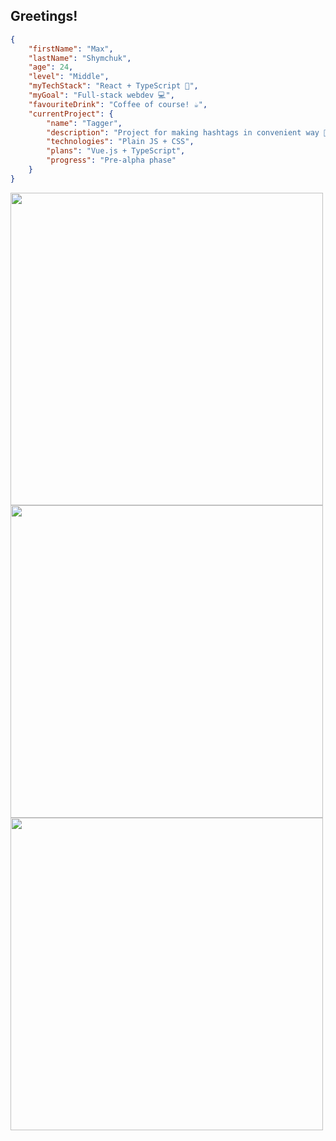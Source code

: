 ## Greetings!

```json
{
    "firstName": "Max",
    "lastName": "Shymchuk",
    "age": 24,
    "level": "Middle",
    "myTechStack": "React + TypeScript 🚀",
    "myGoal": "Full-stack webdev 💻",
    "favouriteDrink": "Coffee of course! ☕",
    "currentProject": {
        "name": "Tagger",
        "description": "Project for making hashtags in convenient way 💼",
        "technologies": "Plain JS + CSS",
        "plans": "Vue.js + TypeScript",
        "progress": "Pre-alpha phase"
    }
}
```

<picture>
    <source
        srcset="https://github-readme-stats.vercel.app/api?username=maxshymchuk&show_icons=true&hide_border=true&icon_color=A00000&hide_title=true&disable_animations=true&text_color=AAA&bg_color=111&ring_color=A00000"
        media="(prefers-color-scheme: dark)"
    />
    <source
        srcset="https://github-readme-stats.vercel.app/api?username=maxshymchuk&show_icons=true&hide_border=true&icon_color=A00000&hide_title=true&disable_animations=true&text_color=333&bg_color=EEE&ring_color=A00000"
        media="(prefers-color-scheme: light), (prefers-color-scheme: no-preference)"
    />
    <img width="500" />
</picture>  

<br>

<picture>
    <source
        srcset="https://github-readme-streak-stats.herokuapp.com?user=maxshymchuk&mode=weekly&hide_border=true&date_format=j%20M%5B%20Y%5D&disable_animations=true&stroke=A00000&ring=A00000&fire=A00000&currStreakNum=AAA&currStreakLabel=AAA&sideNums=AAA&sideLabels=AAA&dates=AAA&background=111"
        media="(prefers-color-scheme: dark)"
    />
    <source
        srcset="https://github-readme-streak-stats.herokuapp.com?user=maxshymchuk&mode=weekly&hide_border=true&date_format=j%20M%5B%20Y%5D&disable_animations=true&stroke=A00000&ring=A00000&fire=A00000&currStreakNum=333&currStreakLabel=333&sideNums=333&sideLabels=333&dates=333&background=EEE"
        media="(prefers-color-scheme: light), (prefers-color-scheme: no-preference)"
    />
    <img width="500" />
</picture>

<br>

<picture>
    <source
        srcset="https://github-readme-stats.vercel.app/api/top-langs/?username=maxshymchuk&border_radius=3.5&hide_border=true&size_weight=0.5&count_weight=0.5&langs_count=6&layout=compact&hide_title=true&disable_animations=true&hide_progress=false&text_color=AAA&bg_color=111"
        media="(prefers-color-scheme: dark)"
    />
    <source
        srcset="https://github-readme-stats.vercel.app/api/top-langs/?username=maxshymchuk&border_radius=3.5&hide_border=true&size_weight=0.5&count_weight=0.5&langs_count=6&layout=compact&hide_title=true&disable_animations=true&hide_progress=false&text_color=333&bg_color=EEE"
        media="(prefers-color-scheme: light), (prefers-color-scheme: no-preference)"
    />
    <img width="500" />
</picture>  
